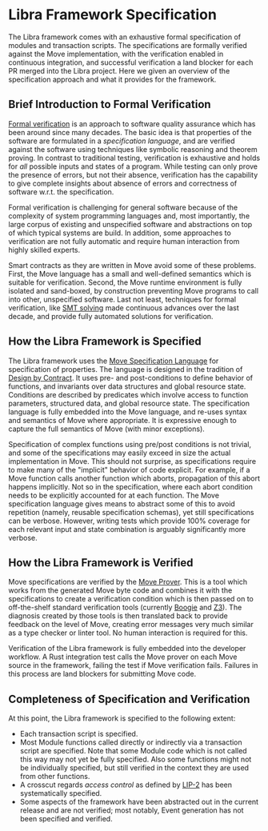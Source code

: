# Libra Framework Specification

[FORM_VER]: https://en.wikipedia.org/wiki/Formal_verification
[SMT]: https://en.wikipedia.org/wiki/Satisfiability_modulo_theories
[DESIGN_BY_CONTRACT]: https://en.wikipedia.org/wiki/Design_by_contract
[MSL]: https://github.com/diem/diem/blob/master/language/move-prover/doc/user/spec-lang.md
[PROVER]: https://github.com/diem/diem/blob/master/language/move-prover/doc/user/prover-guide.md
[BOOGIE]: https://github.com/boogie-org/boogie
[Z3]: https://github.com/Z3Prover/z3
[ACCESS_CONTROL]: https://github.com/diem/lip/blob/master/lips/lip-2.md

The Libra framework comes with an exhaustive formal specification of modules and transaction scripts.
The specifications are formally verified against the Move implementation, with the verification enabled in
continuous integration, and successful verification a land blocker for each PR merged into the Libra project.
Here we given an overview of the specification approach and what it provides for the framework.

## Brief Introduction to Formal Verification

[Formal verification][FORM_VER] is an approach to software quality assurance
which has been around since many decades. The basic idea is that properties of the software are formulated in a
*specification language*, and are verified against the software using techniques like symbolic reasoning and theorem
proving. In contrast to traditional testing, verification is exhaustive and holds for *all* possible inputs and
states of a program. While testing can only prove the presence of errors, but not their absence, verification
has the capability to give complete insights about absence of errors and correctness of software w.r.t. the
specification.

Formal verification is challenging for general software because of the complexity of system programming languages and,
most importantly, the large corpus of existing and unspecified software and abstractions on top of which typical systems
are build. In addition, some approaches to verification are not fully automatic and require human interaction from
highly skilled experts.

Smart contracts as they are written in Move avoid some of these problems. First, the Move language has a small
and well-defined semantics which is suitable for verification. Second, the Move runtime environment is fully
isolated and sand-boxed, by construction preventing Move programs to call into other, unspecified software.
Last not least, techniques for formal verification, like [SMT solving][SMT]
made continuous advances over the last decade, and provide fully automated solutions for verification.

## How the Libra Framework is Specified

The Libra framework uses the [Move Specification Language][MSL] for specification of properties. The language
is designed in the tradition of [Design by Contract][DESIGN_BY_CONTRACT]. It uses pre- and post-conditions
to define behavior of functions, and invariants over data structures and global resource state. Conditions
are described by predicates which involve access to function parameters, structured data, and global resource state.
The specification language is fully embedded into the Move language, and re-uses syntax and semantics of Move where
appropriate. It is expressive enough to capture the full semantics of Move (with minor exceptions).

Specification of complex functions using pre/post conditions is not trivial, and some of the specifications may
easily exceed in size the actual implementation in Move. This should not surprise, as specifications require to
make many of the "implicit" behavior of code explicit. For example, if a Move function calls another function which
aborts, propagation of this abort happens implicitly. Not so in the specification, where each abort condition needs
to be explicitly accounted for at each function. The Move specification language gives means to abstract some of this
to avoid repetition (namely, reusable specification schemas), yet still specifications can be verbose. However, writing
tests which provide 100% coverage for each relevant input and state combination is arguably significantly more verbose.

## How the Libra Framework is Verified

Move specifications are verified by the [Move Prover][PROVER]. This is a tool which works from the generated
Move byte code and combines it with the specifications to create a verification condition which is then passed
on to off-the-shelf standard verification tools (currently [Boogie][Boogie] and [Z3][Z3]). The diagnosis created
by those tools is then translated back to provide feedback on the level of Move, creating error messages
very much similar as a type checker or linter tool. No human interaction is required for this.

Verification of the Libra framework is fully embedded into the developer workflow. A Rust integration test
calls the Move prover on each Move source in the framework, failing the test if Move verification fails. Failures
in this process are land blockers for submitting Move code.

## Completeness of Specification and Verification

At this point, the Libra framework is specified to the following extent:

- Each transaction script is specified.
- Most Module functions called directly or indirectly via a transaction script are specified. Note that
  some Module code which is not called this way may not yet be fully specified. Also some functions might
  not be individually specified, but still verified in the context they are used from other functions.
- A crosscut regards *access control* as defined by [LIP-2][ACCESS_CONTROL] has been systematically specified.
- Some aspects of the framework have been abstracted out in the current release and are not verified; most
  notably, Event generation has not been specified and verified.
